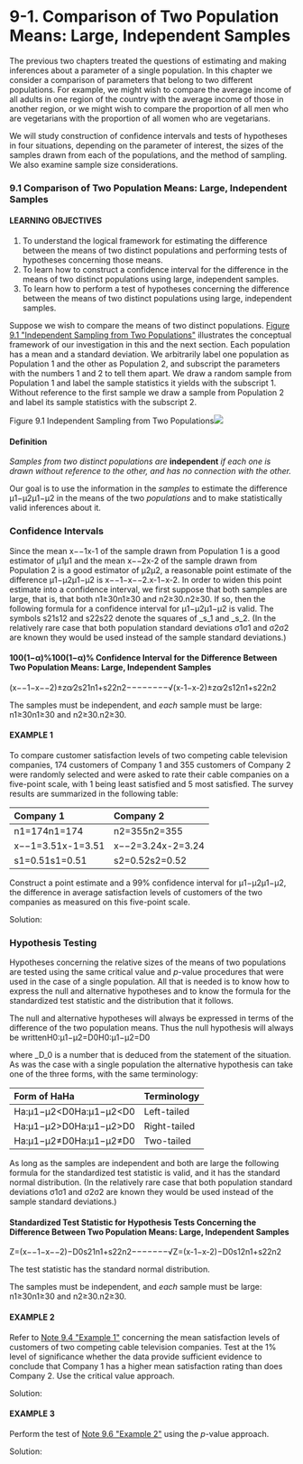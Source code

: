 # 9-1. Comparison of Two Population Means: Large, Independent Samples

The previous two chapters treated the questions of estimating and making inferences about a parameter of a single population. In this chapter we consider a comparison of parameters that belong to two different populations. For example, we might wish to compare the average income of all adults in one region of the country with the average income of those in another region, or we might wish to compare the proportion of all men who are vegetarians with the proportion of all women who are vegetarians.

We will study construction of confidence intervals and tests of hypotheses in four situations, depending on the parameter of interest, the sizes of the samples drawn from each of the populations, and the method of sampling. We also examine sample size considerations.

### 9.1 Comparison of Two Population Means: Large, Independent Samples

#### LEARNING OBJECTIVES

1. To understand the logical framework for estimating the difference between the means of two distinct populations and performing tests of hypotheses concerning those means.
2. To learn how to construct a confidence interval for the difference in the means of two distinct populations using large, independent samples.
3. To learn how to perform a test of hypotheses concerning the difference between the means of two distinct populations using large, independent samples.

Suppose we wish to compare the means of two distinct populations. [Figure 9.1 "Independent Sampling from Two Populations"](https://saylordotorg.github.io/text_introductory-statistics/s13-two-sample-problems.html#fwk-shafer-ch09_s01_f01) illustrates the conceptual framework of our investigation in this and the next section. Each population has a mean and a standard deviation. We arbitrarily label one population as Population 1 and the other as Population 2, and subscript the parameters with the numbers 1 and 2 to tell them apart. We draw a random sample from Population 1 and label the sample statistics it yields with the subscript 1. Without reference to the first sample we draw a sample from Population 2 and label its sample statistics with the subscript 2.

Figure 9.1 Independent Sampling from Two Populations![](https://saylordotorg.github.io/text_introductory-statistics/section_13/1ad736d4248ac0eb4e843e5bdb063677.jpg)

#### Definition

_Samples from two distinct populations are_ **independent** _if each one is drawn without reference to the other, and has no connection with the other._

Our goal is to use the information in the _samples_ to estimate the difference μ1−μ2μ1−μ2 in the means of the two _populations_ and to make statistically valid inferences about it.

### Confidence Intervals

Since the mean x−−1x-1 of the sample drawn from Population 1 is a good estimator of μ1μ1 and the mean x−−2x-2 of the sample drawn from Population 2 is a good estimator of μ2μ2, a reasonable point estimate of the difference μ1−μ2μ1−μ2 is x−−1−x−−2.x-1−x-2. In order to widen this point estimate into a confidence interval, we first suppose that both samples are large, that is, that both n1≥30n1≥30 and n2≥30.n2≥30. If so, then the following formula for a confidence interval for μ1−μ2μ1−μ2 is valid. The symbols s21s12 and s22s22 denote the squares of _s_1 and _s_2. \(In the relatively rare case that both population standard deviations σ1σ1 and σ2σ2 are known they would be used instead of the sample standard deviations.\)

#### 100\(1−α\)%100\(1−α\)% Confidence Interval for the Difference Between Two Population Means: Large, Independent Samples

\(x−−1−x−−2\)±zα∕2s21n1+s22n2−−−−−−−−√\(x-1−x-2\)±zα∕2s12n1+s22n2

The samples must be independent, and _each_ sample must be large: n1≥30n1≥30 and n2≥30.n2≥30.

#### EXAMPLE 1

To compare customer satisfaction levels of two competing cable television companies, 174 customers of Company 1 and 355 customers of Company 2 were randomly selected and were asked to rate their cable companies on a five-point scale, with 1 being least satisfied and 5 most satisfied. The survey results are summarized in the following table:

| Company 1 | Company 2 |
| :--- | :--- |
| n1=174n1=174 | n2=355n2=355 |
| x−−1=3.51x-1=3.51 | x−−2=3.24x-2=3.24 |
| s1=0.51s1=0.51 | s2=0.52s2=0.52 |

Construct a point estimate and a 99% confidence interval for μ1−μ2μ1−μ2, the difference in average satisfaction levels of customers of the two companies as measured on this five-point scale.

Solution:





### Hypothesis Testing

Hypotheses concerning the relative sizes of the means of two populations are tested using the same critical value and _p_-value procedures that were used in the case of a single population. All that is needed is to know how to express the null and alternative hypotheses and to know the formula for the standardized test statistic and the distribution that it follows.

The null and alternative hypotheses will always be expressed in terms of the difference of the two population means. Thus the null hypothesis will always be writtenH0:μ1−μ2=D0H0:μ1−μ2=D0

where _D_0 is a number that is deduced from the statement of the situation. As was the case with a single population the alternative hypothesis can take one of the three forms, with the same terminology:

| Form of HaHa | Terminology |
| :--- | :--- |
| Ha:μ1−μ2&lt;D0Ha:μ1−μ2&lt;D0 | Left-tailed |
| Ha:μ1−μ2&gt;D0Ha:μ1−μ2&gt;D0 | Right-tailed |
| Ha:μ1−μ2≠D0Ha:μ1−μ2≠D0 | Two-tailed |

As long as the samples are independent and both are large the following formula for the standardized test statistic is valid, and it has the standard normal distribution. \(In the relatively rare case that both population standard deviations σ1σ1 and σ2σ2 are known they would be used instead of the sample standard deviations.\)

#### Standardized Test Statistic for Hypothesis Tests Concerning the Difference Between Two Population Means: Large, Independent Samples

Z=\(x−−1−x−−2\)−D0s21n1+s22n2−−−−−−−√Z=\(x-1−x-2\)−D0s12n1+s22n2

The test statistic has the standard normal distribution.

The samples must be independent, and _each_ sample must be large: n1≥30n1≥30 and n2≥30.n2≥30.

#### EXAMPLE 2

Refer to [Note 9.4 "Example 1"](https://saylordotorg.github.io/text_introductory-statistics/s13-two-sample-problems.html#fwk-shafer-ch09_s01_s01_n02) concerning the mean satisfaction levels of customers of two competing cable television companies. Test at the 1% level of significance whether the data provide sufficient evidence to conclude that Company 1 has a higher mean satisfaction rating than does Company 2. Use the critical value approach.

Solution:



#### EXAMPLE 3

Perform the test of [Note 9.6 "Example 2"](https://saylordotorg.github.io/text_introductory-statistics/s13-two-sample-problems.html#fwk-shafer-ch09_s01_s02_n02) using the _p_-value approach.

Solution:

